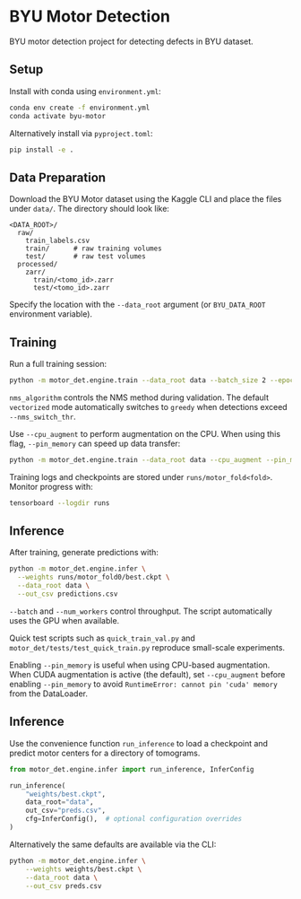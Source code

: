 # BYU Motor Detection

BYU motor detection project for detecting defects in BYU dataset.

## Setup

Install with conda using `environment.yml`:

```bash
conda env create -f environment.yml
conda activate byu-motor
```

Alternatively install via `pyproject.toml`:

```bash
pip install -e .
```


## Data Preparation

Download the BYU Motor dataset using the Kaggle CLI and place the files under `data/`.
The directory should look like:

```
<DATA_ROOT>/
  raw/
    train_labels.csv
    train/      # raw training volumes
    test/       # raw test volumes
  processed/
    zarr/
      train/<tomo_id>.zarr
      test/<tomo_id>.zarr
```

Specify the location with the `--data_root` argument (or `BYU_DATA_ROOT` environment variable).

## Training

Run a full training session:

```bash
python -m motor_det.engine.train --data_root data --batch_size 2 --epochs 10
```
`nms_algorithm` controls the NMS method during validation. The default `vectorized` mode automatically switches to `greedy` when detections exceed `--nms_switch_thr`.


Use `--cpu_augment` to perform augmentation on the CPU. When using this flag,
`--pin_memory` can speed up data transfer:

```bash
python -m motor_det.engine.train --data_root data --cpu_augment --pin_memory
```

Training logs and checkpoints are stored under `runs/motor_fold<fold>`.
Monitor progress with:

```bash
tensorboard --logdir runs
```

## Inference

After training, generate predictions with:

```bash
python -m motor_det.engine.infer \
  --weights runs/motor_fold0/best.ckpt \
  --data_root data \
  --out_csv predictions.csv
```

`--batch` and `--num_workers` control throughput. The script automatically
uses the GPU when available.

Quick test scripts such as `quick_train_val.py` and
`motor_det/tests/test_quick_train.py` reproduce small-scale experiments.


Enabling `--pin_memory` is useful when using CPU-based augmentation. When
CUDA augmentation is active (the default), set `--cpu_augment` before enabling
`--pin_memory` to avoid ``RuntimeError: cannot pin 'cuda' memory`` from the
DataLoader.

## Inference

Use the convenience function `run_inference` to load a checkpoint and
predict motor centers for a directory of tomograms.

```python
from motor_det.engine.infer import run_inference, InferConfig

run_inference(
    "weights/best.ckpt",
    data_root="data",
    out_csv="preds.csv",
    cfg=InferConfig(),  # optional configuration overrides
)
```

Alternatively the same defaults are available via the CLI:

```bash
python -m motor_det.engine.infer \
    --weights weights/best.ckpt \
    --data_root data \
    --out_csv preds.csv
```


